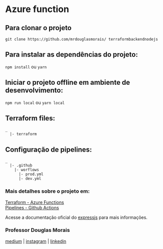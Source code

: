 # Azure function

## Para clonar o projeto
`git clone https://github.com/mrdouglasmorais/ terraformbackendnodejs`

## Para instalar as dependências do projeto:
`npm install` ou `yarn`

## Iniciar o projeto offline em ambiente de desenvolvimento:
`npm run local` ou `yarn local`


## Terraform files:
```
_
  |- terraform
```

## Configuração de pipelines:
```
_
  |- .github
    |- worflows
      |- prod.yml
      |- dev.yml
```

### Mais detalhes sobre o projeto em:
[Terraform - Azure Functions](https://medium.com/@mr.douglasmorais23/terraform-a-final-de-contas-o-que-%C3%A9-918f8dcfd09c) <br>
[Pipelines - Github Actions](https://medium.com/@mr.douglasmorais23/pipeline-cloud-functions-com-github-actions-8d2c90a6ead7) <br>

Acesse a documentação oficial do [expressjs](https://expressjs.com/pt-br/) para mais informações.

### Professor Douglas Morais
[medium](https://medium.com/@mr.douglasmorais23) | 
[instagram](https://www.instagram.com/douglasmorais) | 
[linkedin](https://www.linkedin.com/in/douglasmoraisdev)